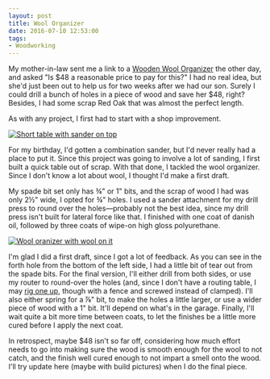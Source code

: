 ```yaml
---
layout: post 
title: Wool Organizer
date: 2016-07-10 12:53:00
tags:
- Woodworking
---
```

My mother-in-law sent me a link to a [Wooden Wool Organizer](http://www.elizabethbradley.com/theamericas/wooden-wool-organizer.html) the other day, and asked "Is $48 a reasonable price to pay for this?" I had no real idea, but she'd just been out to help us for two weeks after we had our son. Surely I could drill a bunch of holes in a piece of wood and save her $48, right? Besides, I had some scrap Red Oak that was almost the perfect length.

As with any project, I first had to start with a shop improvement. 

<a href="http://imgur.com/XC2JZLT"><img alt="Short table with sander on top" src="https://i.imgur.com/XC2JZLT.jpg"></a>

For my birthday, I'd gotten a combination sander, but I'd never really had a place to put it. Since this project was going to involve a lot of sanding, I first built a quick table out of scrap. With that done, I tackled the wool organizer. Since I don't know a lot about wool, I thought I'd make a first draft.

My spade bit set only has &frac34;" or 1" bits, and the scrap of wood I had was only 2&frac12;" wide, I opted for &frac34;" holes. I used a sander attachment for my drill press to round over the holes&mdash;probably not the best idea, since my drill press isn't built for lateral force like that. I finished with one coat of danish oil, followed by three coats of wipe-on high gloss polyurethane. 

<a href="http://imgur.com/eTJ8pbs"><img alt="Wool oranizer with wool on it" src="https://i.imgur.com/eTJ8pbs.jpg"></a>

I'm glad I did a first draft, since I got a lot of feedback. As you can see in the forth hole from the bottom of the left side, I had a little bit of tear out from the spade bits. For the final version, I'll either drill from both sides, or use my router to round-over the holes (and, since I don't have a routing table, I may [rig one up](http://imgur.com/r/woodworking/czzDifh), though with a fence and screwed instead of clamped). I'll also either spring for a &#8542;" bit, to make the holes a little larger, or use a wider piece of wood with a 1" bit. It'll depend on what's in the garage. Finally, I'll wait quite a bit more time between coats, to let the finishes be a little more cured before I apply the next coat.

In retrospect, maybe $48 isn't so far off, considering how much effort needs to go into making sure the wood is smooth enough for the wool to not catch, and the finish well cured enough to not impart a smell onto the wood. I'll try update here (maybe with build pictures) when I do the final piece.